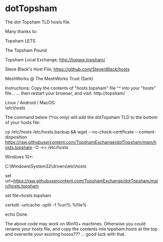 # dotTopsham
The dot Topsham TLD hosts file.

Many thanks to:

Topsham LETS

The Topsham Pound

Topsham Local Exchange; 
 http://topsex.topsham/

Steve Black's Host File; 
 https://github.com/StevenBlack/hosts

MeshWorks @ The MeshWorks Trust (Sark).

Instructions:
Copy the contents of "hosts.topsham" file ^^ into your "hosts" file...
... then restart your browser, and visit:
http://topsham/

Linux / Android / MacOS:  
\etc\hosts

The command below (*nix only) will add the dotTopsham TLD to the bottom of your hosts file:

cp /etc/hosts /etc/hosts.backup && wget --no-check-certificate --content-disposition https://raw.githubusercontent.com/TopshamExchange/dotTopsham/main/hosts.topsham -O ->> /etc/hosts


Windows 10+: 

C:\Windows\System32\drivers\etc\hosts

set url=https://raw.githubusercontent.com/TopshamExchange/dotTopsham/main/hosts.topsham

set file=hosts.topsham

certutil -urlcache -split -f %url% %file%

echo Done.


The above code may work on Win10+ machines. 
Otherwise you could rename your hosts file, and copy the contents into topsham.hosts at the top and overwrite your exixting hosos???
... good luck with that.


